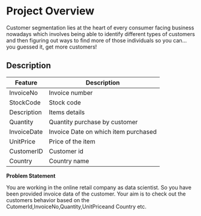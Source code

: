 # Project Overview

Customer segmentation lies at the heart of every consumer facing business nowadays which involves being able to identify different types of customers and then figuring out ways to find more of those individuals so you can… you guessed it, get more customers!

## Description

| Feature | Description |
| - | - |
| InvoiceNo	| Invoice number |
| StockCode	| Stock code |
| Description	| Items details |
| Quantity	| Quantity purchase by customer |
| InvoiceDate |	Invoice Date on which item purchased |
| UnitPrice	| Price of the item |
| CustomerID | Customer id |
| Country	| Country name |


**Problem Statement**

You are working in the online retail company as data scientist. So you have been provided invoice data of the customer. Your aim is to check out the customers behavior based on the CutomerId,InvoiceNo,Quantity,UnitPriceand Country etc.

